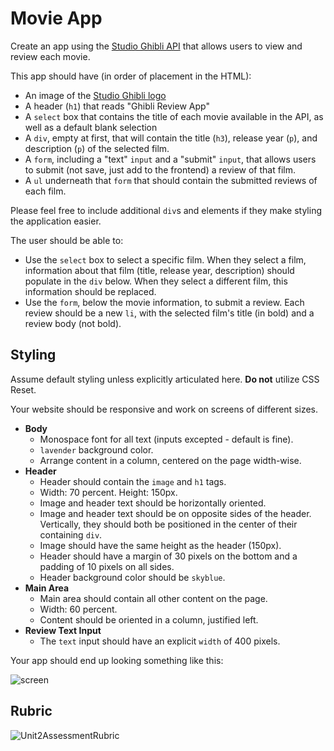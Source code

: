# Movie App

Create an app using the [Studio Ghibli API](https://ghibliapi.herokuapp.com/#) that allows users to view and review each movie.

This app should have (in order of placement in the HTML):

- An image of the [Studio Ghibli logo](https://upload.wikimedia.org/wikipedia/en/thumb/c/ca/Studio_Ghibli_logo.svg/1200px-Studio_Ghibli_logo.svg.png)
- A header (`h1`) that reads "Ghibli Review App"
- A `select` box that contains the title of each movie available in the API, as well as a default blank selection
- A `div`, empty at first, that will contain the title (`h3`), release year (`p`), and description (`p`) of the selected film.
- A `form`, including a "text" `input` and a "submit" `input`, that allows users to submit (not save, just add to the frontend) a review of that film.
- A `ul` underneath that `form` that should contain the submitted reviews of each film.

Please feel free to include additional `div`s and elements if they make styling the application easier.

The user should be able to:
- Use the `select` box to select a specific film. When they select a film, information about that film (title, release year, description) should populate in the `div` below. When they select a different film, this information should be replaced.
- Use the `form`, below the movie information, to submit a review. Each review should be a new `li`, with the selected film's title (in bold) and a review body (not bold).

## Styling

Assume default styling unless explicitly articulated here. **Do not** utilize CSS Reset.

Your website should be responsive and work on screens of different sizes.

- **Body**
  - Monospace font for all text (inputs excepted - default is fine).
  - `lavender` background color.
  - Arrange content in a column, centered on the page width-wise.
- **Header**
  - Header should contain the `image` and `h1` tags.
  - Width: 70 percent. Height: 150px.
  - Image and header text should be horizontally oriented.
  - Image and header text should be on opposite sides of the header. Vertically, they should both be positioned in the center of their containing `div`.
  - Image should have the same height as the header (150px).
  - Header should have a margin of 30 pixels on the bottom and a padding of 10 pixels on all sides.
  - Header background color should be `skyblue`.
- **Main Area**
  - Main area should contain all other content on the page.
  - Width: 60 percent.
  - Content should be oriented in a column, justified left.
- **Review Text Input**
  - The `text` input should have an explicit `width` of 400 pixels.

Your app should end up looking something like this:

![screen](./screen.png)

## Rubric

![Unit2AssessmentRubric](./Unit2AssessmentRubric.png)

